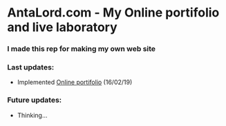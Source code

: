 # AntaLord.com - My Online portifolio and live laboratory
### I made this rep for making my own web site

### Last updates:

- Implemented [Online portifolio](http://antalord.pythonanywhere.com/apps/japanese) (16/02/19)

### Future updates:

- Thinking...

